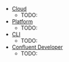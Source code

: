 * [Cloud](cloud.overview.md)
  * TODO:
* [Platform](platform.overview.md)
  * TODO:
* [CLI](confluent-cli.overview.md)
  * TODO:
* [Confluent Developer](https://developer.confluent.io/)
  * TODO: